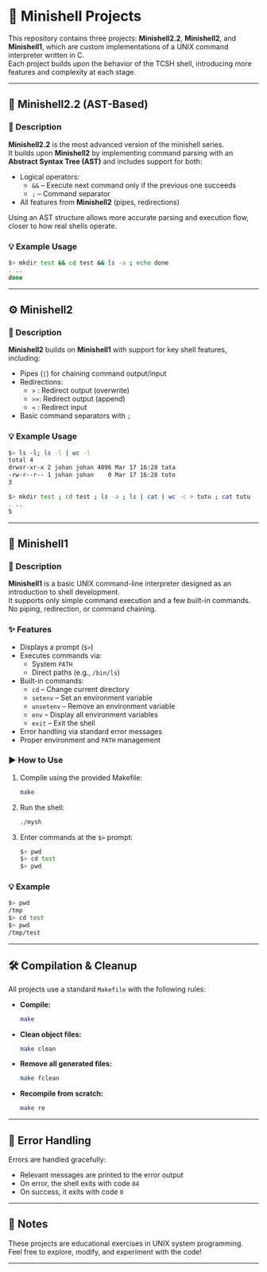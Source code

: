 # 🐚 Minishell Projects

This repository contains three projects: **Minishell2.2**, **Minishell2**, and **Minishell1**, which are custom implementations of a UNIX command interpreter written in C.  
Each project builds upon the behavior of the TCSH shell, introducing more features and complexity at each stage.

---

## 🧠 Minishell2.2 (AST-Based)

### 📌 Description

**Minishell2.2** is the most advanced version of the minishell series.  
It builds upon **Minishell2** by implementing command parsing with an **Abstract Syntax Tree (AST)** and includes support for both:

- Logical operators:
  - `&&` – Execute next command only if the previous one succeeds
  - `;` – Command separator
- All features from **Minishell2** (pipes, redirections)

Using an AST structure allows more accurate parsing and execution flow, closer to how real shells operate.

### 💡 Example Usage

```sh
$> mkdir test && cd test && ls -a ; echo done
. ..
done
```

---

## ⚙️ Minishell2

### 📌 Description

**Minishell2** builds on **Minishell1** with support for key shell features, including:

- Pipes (`|`) for chaining command output/input
- Redirections:
  - `>` : Redirect output (overwrite)
  - `>>`: Redirect output (append)
  - `<` : Redirect input
- Basic command separators with `;`

### 💡 Example Usage

```sh
$> ls -l; ls -l | wc -l
total 4
drwxr-xr-x 2 johan johan 4096 Mar 17 16:28 tata
-rw-r--r-- 1 johan johan    0 Mar 17 16:28 toto
3

$> mkdir test ; cd test ; ls -a ; ls | cat | wc -c > tutu ; cat tutu
. ..
5
```

---

## 📁 Minishell1

### 📌 Description

**Minishell1** is a basic UNIX command-line interpreter designed as an introduction to shell development.  
It supports only simple command execution and a few built-in commands. No piping, redirection, or command chaining.

### ✨ Features

- Displays a prompt (`$>`)
- Executes commands via:
  - System `PATH`
  - Direct paths (e.g., `/bin/ls`)
- Built-in commands:
  - `cd` – Change current directory
  - `setenv` – Set an environment variable
  - `unsetenv` – Remove an environment variable
  - `env` – Display all environment variables
  - `exit` – Exit the shell
- Error handling via standard error messages
- Proper environment and `PATH` management

### ▶️ How to Use

1. Compile using the provided Makefile:
   ```bash
   make
   ```
2. Run the shell:
   ```bash
   ./mysh
   ```
3. Enter commands at the `$>` prompt:
   ```bash
   $> pwd
   $> cd test
   $> pwd
   ```

### 💡 Example

```sh
$> pwd
/tmp
$> cd test
$> pwd
/tmp/test
```

---

## 🛠️ Compilation & Cleanup

All projects use a standard `Makefile` with the following rules:

- **Compile:**
  ```bash
  make
  ```
- **Clean object files:**
  ```bash
  make clean
  ```
- **Remove all generated files:**
  ```bash
  make fclean
  ```
- **Recompile from scratch:**
  ```bash
  make re
  ```

---

## 🚨 Error Handling

Errors are handled gracefully:

- Relevant messages are printed to the error output
- On error, the shell exits with code `84`
- On success, it exits with code `0`

---

## 📝 Notes

These projects are educational exercises in UNIX system programming.  
Feel free to explore, modify, and experiment with the code!

---

